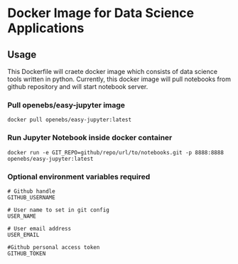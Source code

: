 # Docker Image for Data Science Applications
## Usage

This Dockerfile will craete docker image which consists of data science tools written in python.
Currently, this docker image will pull notebooks from github repository and will start notebook server.


### Pull openebs/easy-jupyter image

```
docker pull openebs/easy-jupyter:latest
```

### Run Jupyter Notebook inside docker container

```
docker run -e GIT_REPO=github/repo/url/to/notebooks.git -p 8888:8888 openebs/easy-jupyter:latest
```

### Optional environment variables required

```
# Github handle
GITHUB_USERNAME

# User name to set in git config
USER_NAME

# User email address
USER_EMAIL

#Github personal access token
GITHUB_TOKEN
```
